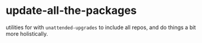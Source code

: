 # update-all-the-packages
utilities for with `unattended-upgrades` to include all repos, and do things a bit more holistically.
